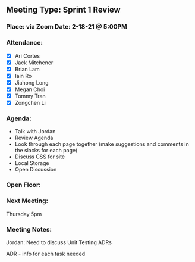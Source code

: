 ## Meeting Type: Sprint 1 Review
### Place: via Zoom					Date: 2-18-21 @ 5:00PM
				
### Attendance:   
- [x] Ari Cortes			
- [x] Jack Mitchener
- [x] Brian Lam				
- [x] Iain Ro
- [x] Jiahong Long			
- [x] Megan Choi
- [x] Tommy Tran			
- [x] Zongchen Li

### Agenda:
- Talk with Jordan
- Review Agenda
- Look through each page together (make suggestions and comments in the slacks for each page)
- Discuss CSS for site
- Local Storage
- Open Discussion

### Open Floor:

### Next Meeting:
Thursday 5pm
### Meeting Notes:

Jordan:
Need to discuss Unit Testing
ADRs

ADR - info for each task needed
